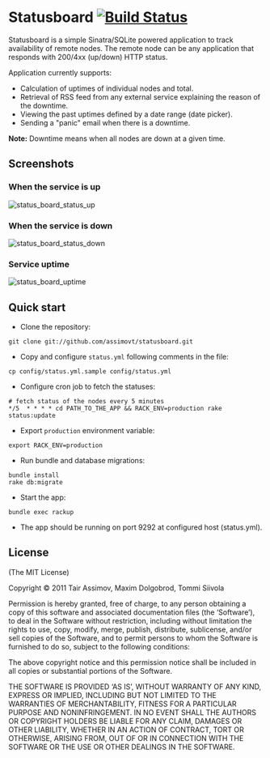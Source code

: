 Statusboard [![Build Status](https://secure.travis-ci.org/assimovt/statusboard.png)](http://travis-ci.org/assimovt/statusboard)
===========

Statusboard is a simple Sinatra/SQLite powered application to track availability of remote nodes.
The remote node can be any application that responds with 200/4xx (up/down) HTTP status.

Application currently supports:

* Calculation of uptimes of individual nodes and total.
* Retrieval of RSS feed from any external service explaining the reason of the downtime.
* Viewing the past uptimes defined by a date range (date picker).
* Sending a "panic" email when there is a downtime.

**Note:** Downtime means when all nodes are down at a given time.


## Screenshots

### When the service is up

![status_board_status_up](http://github.com/assimovt/statusboard/raw/master/public/images/status_board_status_up.png)

### When the service is down

![status_board_status_down](http://github.com/assimovt/statusboard/raw/master/public/images/status_board_status_down.png)

### Service uptime

![status_board_uptime](http://github.com/assimovt/statusboard/raw/master/public/images/status_board_uptime.png)

## Quick start

* Clone the repository:

`git clone git://github.com/assimovt/statusboard.git`

* Copy and configure `status.yml` following comments in the file:

`cp config/status.yml.sample config/status.yml`

* Configure cron job to fetch the statuses:

```
# fetch status of the nodes every 5 minutes
*/5  * * * * cd PATH_TO_THE_APP && RACK_ENV=production rake status:update
```

* Export `production` environment variable:

`export RACK_ENV=production`

* Run bundle and database migrations:

```
bundle install
rake db:migrate
```

* Start the app:

`bundle exec rackup`

* The app should be running on port 9292 at configured host (status.yml).


## License

(The MIT License)

Copyright © 2011 Tair Assimov, Maxim Dolgobrod, Tommi Siivola

Permission is hereby granted, free of charge, to any person obtaining a copy of this software and associated documentation files (the ‘Software’), to deal in the Software without restriction, including without limitation the rights to use, copy, modify, merge, publish, distribute, sublicense, and/or sell copies of the Software, and to permit persons to whom the Software is furnished to do so, subject to the following conditions:

The above copyright notice and this permission notice shall be included in all copies or substantial portions of the Software.

THE SOFTWARE IS PROVIDED ‘AS IS’, WITHOUT WARRANTY OF ANY KIND, EXPRESS OR IMPLIED, INCLUDING BUT NOT LIMITED TO THE WARRANTIES OF MERCHANTABILITY, FITNESS FOR A PARTICULAR PURPOSE AND NONINFRINGEMENT. IN NO EVENT SHALL THE AUTHORS OR COPYRIGHT HOLDERS BE LIABLE FOR ANY CLAIM, DAMAGES OR OTHER LIABILITY, WHETHER IN AN ACTION OF CONTRACT, TORT OR OTHERWISE, ARISING FROM, OUT OF OR IN CONNECTION WITH THE SOFTWARE OR THE USE OR OTHER DEALINGS IN THE SOFTWARE.
